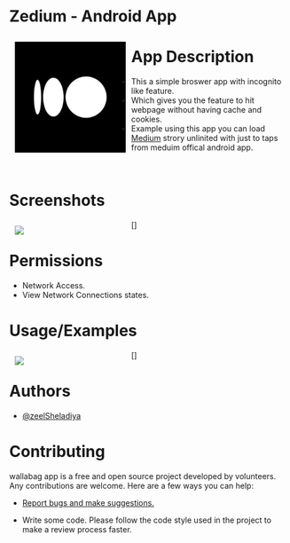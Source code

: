 
# Zedium - Android App




<img src="logo/logo.png" align="left"
width="200" hspace="10" vspace="10">
# App Description

- This a simple broswer app with incognito like feature. 
- Which gives you the feature to hit webpage without having cache and cookies. 
- Example using this app you can load <a href="https://medium.com/" target="_blank">Medium</a> strory unlinited with just to taps from meduim offical android app.

<br>

# Screenshots

[<img src="use_sc/vid-1.gif" align="left" width="200" hspace="10" vspace="10">]


# Permissions

- Network Access.
- View Network Connections states.


# Usage/Examples

[<img src="use_sc/vid-2.gif" align="left" width="200" hspace="10" vspace="10">]


# Authors

- [@zeelSheladiya](https://github.com/zeelsheladiya)


# Contributing

wallabag app is a free and open source project developed by volunteers. Any contributions are welcome. Here are a few ways you can help:

 * [Report bugs and make suggestions.](https://github.com/zeelsheladiya/Zedium/issues)

 * Write some code. Please follow the code style used in the project to make a review process faster.

